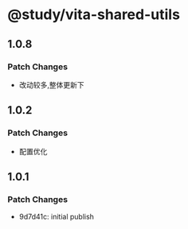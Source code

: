 # @study/vita-shared-utils

## 1.0.8

### Patch Changes

- 改动较多,整体更新下

## 1.0.2

### Patch Changes

- 配置优化

## 1.0.1

### Patch Changes

- 9d7d41c: initial publish
